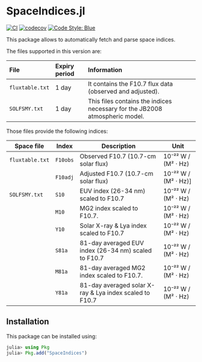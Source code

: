 SpaceIndices.jl
===============

[![CI](https://github.com/JuliaSpace/SpaceIndices.jl/actions/workflows/ci.yml/badge.svg)](https://github.com/JuliaSpace/SpaceIndices.jl/actions/workflows/ci.yml)
[![codecov](https://codecov.io/gh/JuliaSpace/SpaceIndices.jl/branch/main/graph/badge.svg?token=6RTJKQHNPF)](https://codecov.io/gh/JuliaSpace/SpaceIndices.jl)
[![Code Style: Blue](https://img.shields.io/badge/code%20style-blue-4495d1.svg)](https://github.com/invenia/BlueStyle)

This package allows to automatically fetch and parse space indices.

The files supported in this version are:

| File            | Expiry period      | Information                                                                 |
|:----------------|:-------------------|:----------------------------------------------------------------------------|
| `fluxtable.txt` | 1 day              | It contains the F10.7 flux data (observed and adjusted).                    |
| `SOLFSMY.txt`   | 1 day              | This files contains the indices necessary for the JB2008 atmospheric model. |

Those files provide the following indices:

| Space file      | Index    | Description                                             | Unit                 |
|-----------------|----------|---------------------------------------------------------|----------------------|
| `fluxtable.txt` | `F10obs` | Observed F10.7 (10.7-cm solar flux)                     | 10⁻²² W / (M² ⋅ Hz)  |
|                 | `F10adj` | Adjusted F10.7 (10.7-cm solar flux)                     | 10⁻²² W / (M² ⋅ Hz)] |
| `SOLFSMY.txt`   | `S10`    | EUV index (26-34 nm) scaled to F10.7                    | 10⁻²² W / (M² ⋅ Hz)  |
|                 | `M10`    | MG2 index scaled to F10.7.                              | 10⁻²² W / (M² ⋅ Hz)  |
|                 | `Y10`    | Solar X-ray & Lya index scaled to F10.7                 | 10⁻²² W / (M² ⋅ Hz)  |
|                 | `S81a`   | 81-day averaged EUV index (26-34 nm) scaled to F10.7    | 10⁻²² W / (M² ⋅ Hz)  |
|                 | `M81a`   | 81-day averaged MG2 index scaled to F10.7.              | 10⁻²² W / (M² ⋅ Hz)  |
|                 | `Y81a`   | 81-day averaged solar X-ray & Lya index scaled to F10.7 | 10⁻²² W / (M² ⋅ Hz)  |

## Installation

This package can be installed using:

``` julia
julia> using Pkg
julia> Pkg.add("SpaceIndices")
```
